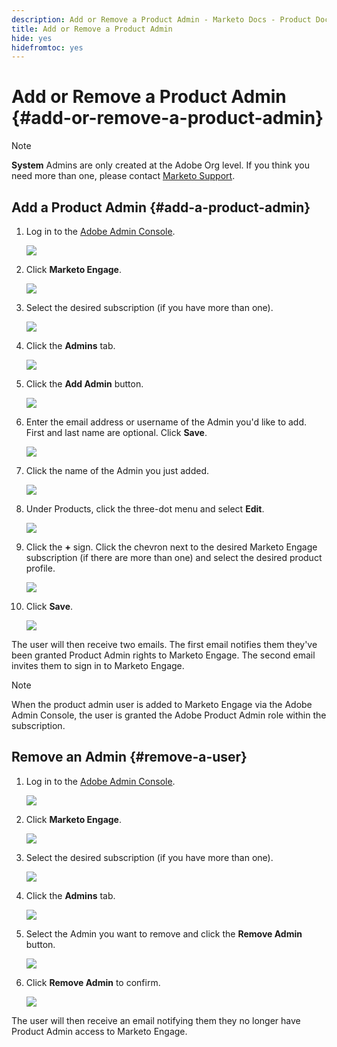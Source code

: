 ```yaml
---
description: Add or Remove a Product Admin - Marketo Docs - Product Documentation
title: Add or Remove a Product Admin
hide: yes
hidefromtoc: yes
---
```

# Add or Remove a Product Admin {#add-or-remove-a-product-admin}

>[!NOTE]
>
>**System** Admins are only created at the Adobe Org level. If you think you need more than one, please contact [Marketo Support](https://nation.marketo.com/t5/support/ct-p/Support).

## Add a Product Admin {#add-a-product-admin}

1. Log in to the [Adobe Admin Console](https://adminconsole.adobe.com/).

   ![](assets/add-or-remove-a-product-admin-1.png)

1. Click **Marketo Engage**.

   ![](assets/add-or-remove-a-product-admin-2.png)

1. Select the desired subscription (if you have more than one).

   ![](assets/add-or-remove-a-product-admin-3.png)

1. Click the **Admins** tab.

   ![](assets/add-or-remove-a-product-admin-4.png)

1. Click the **Add Admin** button.

   ![](assets/add-or-remove-a-product-admin-5.png)

1. Enter the email address or username of the Admin you'd like to add. First and last name are optional. Click **Save**.

   ![](assets/add-or-remove-a-product-admin-6.png)

1. Click the name of the Admin you just added.

   ![](assets/add-or-remove-a-product-admin-7.png)

1. Under Products, click the three-dot menu and select **Edit**.

   ![](assets/add-or-remove-a-product-admin-8.png)

1. Click the **+** sign. Click the chevron next to the desired Marketo Engage subscription (if there are more than one) and select the desired product profile.

   ![](assets/add-or-remove-a-product-admin-9.png)

1. Click **Save**.

   ![](assets/add-or-remove-a-product-admin-10.png)

The user will then receive two emails. The first email notifies them they've been granted Product Admin rights to Marketo Engage. The second email invites them to sign in to Marketo Engage.

>[!NOTE]
>
>When the product admin user is added to Marketo Engage via the Adobe Admin Console, the user is granted the Adobe Product Admin role within the subscription.

## Remove an Admin {#remove-a-user}

1. Log in to the [Adobe Admin Console](https://adminconsole.adobe.com/).

   ![](assets/add-or-remove-a-product-admin-11.png)

1. Click **Marketo Engage**.

   ![](assets/add-or-remove-a-product-admin-12.png)

1. Select the desired subscription (if you have more than one).

   ![](assets/add-or-remove-a-product-admin-13.png)

1. Click the **Admins** tab.

   ![](assets/add-or-remove-a-product-admin-14.png)

1. Select the Admin you want to remove and click the **Remove Admin** button.

   ![](assets/add-or-remove-a-product-admin-15.png)

1. Click **Remove Admin** to confirm.

   ![](assets/add-or-remove-a-product-admin-16.png)

The user will then receive an email notifying them they no longer have Product Admin access to Marketo Engage.

